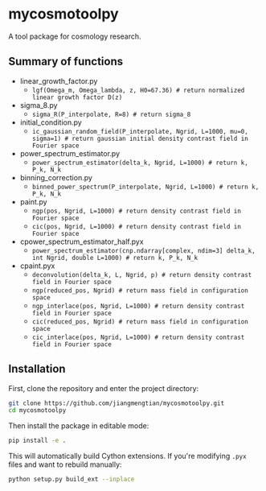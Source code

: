 # mycosmotoolpy
A tool package for cosmology research.

## Summary of functions
- linear_growth_factor.py
    - ```lgf(Omega_m, Omega_lambda, z, H0=67.36) # return normalized linear growth factor D(z)```
- sigma_8.py
    - ```sigma_R(P_interpolate, R=8) # return sigma_8```
- initial_condition.py
    - ```ic_gaussian_random_field(P_interpolate, Ngrid, L=1000, mu=0, sigma=1) # return gaussian initial density contrast field in Fourier space```
- power_spectrum_estimator.py
    - ```power_spectrum_estimator(delta_k, Ngrid, L=1000) # return k, P_k, N_k```
- binning_correction.py
    - ```binned_power_spectrum(P_interpolate, Ngrid, L=1000) # return k, P_k, N_k```
- paint.py
    - ```ngp(pos, Ngrid, L=1000) # return density contrast field in Fourier space```
    - ```cic(pos, Ngrid, L=1000) # return density contrast field in Fourier space```
- cpower_spectrum_estimator_half.pyx
    - ```power_spectrum_estimator(cnp.ndarray[complex, ndim=3] delta_k, int Ngrid, double L=1000) # return k, P_k, N_k```
- cpaint.pyx
    - ```deconvolution(delta_k, L, Ngrid, p) # return density contrast field in Fourier space```
    - ```ngp(reduced_pos, Ngrid) # return mass field in configuration space```
    - ```ngp_interlace(pos, Ngrid, L=1000) # return density contrast field in Fourier space```
    - ```cic(reduced_pos, Ngrid) # return mass field in configuration space```
    - ```cic_interlace(pos, Ngrid, L=1000) # return density contrast field in Fourier space```

## Installation
First, clone the repository and enter the project directory:
```bash
git clone https://github.com/jiangmengtian/mycosmotoolpy.git
cd mycosmotoolpy
```
Then install the package in editable mode:
```bash
pip install -e .
```
This will automatically build Cython extensions. If you're modifying `.pyx` files and want to rebuild manually:
```bash
python setup.py build_ext --inplace
```
